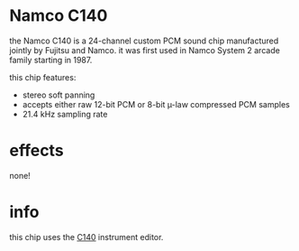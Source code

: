 # Namco C140

the Namco C140 is a 24-channel custom PCM sound chip manufactured jointly by Fujitsu and Namco. it was first used in Namco System 2 arcade family starting in 1987.

this chip features:

- stereo soft panning
- accepts either raw 12-bit PCM or 8-bit µ-law compressed PCM samples
- 21.4 kHz sampling rate

# effects

none!

# info

this chip uses the [C140](../4-instrument/c140.md) instrument editor.
